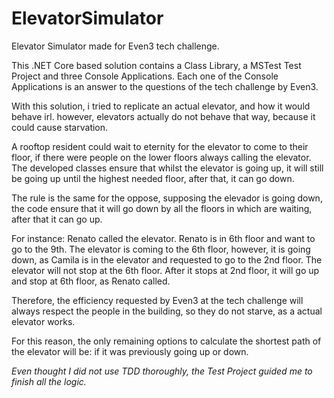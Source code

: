 # ElevatorSimulator
Elevator Simulator made for Even3 tech challenge.

This .NET Core based solution contains a Class Library, a MSTest Test Project and three Console Applications. 
Each one of the Console Applications is an answer to the questions of the tech challenge by Even3.

With this solution, i tried to replicate an actual elevator, and how it would behave irl. however, elevators actually do not behave that way, because it could cause starvation.

A rooftop resident could wait to eternity for the elevator to come to their floor, if there were people on the lower floors always calling the elevator.
The developed classes ensure that whilst the elevator is going up, it will still be going up until the highest needed floor, after that, it can go down.

The rule is the same for the oppose, supposing the elevador is going down, the code ensure that it will go down by all the floors in which are waiting, after that it can go up.

For instance: Renato called the elevator. Renato is in 6th floor and want to go to the 9th. The elevator is coming to the 6th floor, however, it is going down, as Camila is in the elevator and requested to go to the 2nd floor. The elevator will not stop at the 6th floor. After it stops at 2nd floor, it will go up and stop at 6th floor, as Renato called.

Therefore, the efficiency requested by Even3 at the tech challenge will always respect the people in the building, so they do not starve, as a actual elevator works.

For this reason, the only remaining options to calculate the shortest path of the elevator will be: if it was previously going up or down.

*Even thought I did not use TDD thoroughly, the Test Project guided me to finish all the logic.*

